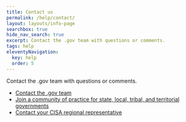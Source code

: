 ```yaml
---
title: Contact us
permalink: /help/contact/
layout: layouts/info-page
searchbox: true
hide_nav_search: true
excerpt: Contact the .gov team with questions or comments. 
tags: help
eleventyNavigation:
  key: help
  order: 5 
---
```


Contact the .gov team with questions or comments.

- [Contact the .gov team](#)
- [Join a community of practice for state, local, tribal, and territorial governments](#)
- [Contact your CISA regional representative](#)
